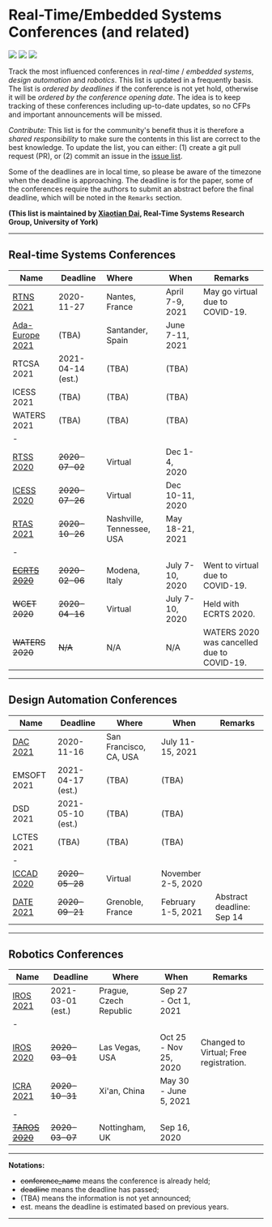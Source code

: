 # Real-Time/Embedded Systems Conferences (and related)

![](https://badgen.net/github/stars/automaticdai/realtime-embedded-conferences)  ![](https://badgen.net/github/issues/automaticdai/realtime-embedded-conferences)  ![](https://badgen.net/github/contributors/automaticdai/realtime-embedded-conferences)

Track the most influenced conferences in _real-time_ / _embedded systems_, _design automation_ and _robotics_. This list is updated in a frequently basis. The list is _ordered by deadlines_ if the conference is not yet hold, otherwise it will be _ordered by the conference opening date_. The idea is to keep tracking of these conferences including up-to-date updates, so no CFPs and important announcements will be missed.

_Contribute:_ This list is for the community's benefit thus it is therefore a _shared responsibility_ to make sure the contents in this list are correct to the best knowledge. To update the list, you can either: (1) create a git pull request (PR), or (2) commit an issue in the [issue list](https://github.com/automaticdai/realtime-embedded-conferences/issues).

Some of the deadlines are in local time, so please be aware of the timezone when the deadline is approaching. The deadline is for the paper, some of the conferences require the authors to submit an abstract before the final deadline, which will be noted in the `Remarks` section.

**(This list is maintained by [Xiaotian Dai](http://www.xiaotiandai.com), Real-Time Systems Research Group, University of York)**

---

## Real-time Systems Conferences

| Name                                                  | Deadline          | Where                     | When            | Remarks                                    |
| ----------------------------------------------------- | ----------------- | :------------------------ | --------------- | ------------------------------------------ |
| [RTNS 2021](https://rtns2021.univ-nantes.fr/)         | 2020-11-27        | Nantes, France            | April 7-9, 2021 | May go virtual due to COVID-19.            |
| [Ada-Europe 2021](http://www.ada-europe.org/confs/ae) | (TBA)             | Santander, Spain          | June 7-11, 2021 |                                            |
| RTCSA 2021                                            | 2021-04-14 (est.) | (TBA)                     | (TBA)           |                                            |
| ICESS 2021                                            | (TBA)             | (TBA)                     | (TBA)           |                                            |
| WATERS 2021                                           | (TBA)             | (TBA)                     | (TBA)           |                                            |
| -                                                     |                   |                           |                 |                                            |
| [RTSS 2020](http://2020.rtss.org/)                    | ~~2020-07-02~~    | Virtual                   | Dec 1-4, 2020   |                                            |
| [ICESS 2020](http://icess.net/)                       | ~~2020-07-26~~    | Virtual                   | Dec 10-11, 2020 |                                            |
| [RTAS 2021](http://2021.rtas.org/)                    | ~~2020-10-26~~    | Nashville, Tennessee, USA | May 18-21, 2021 |                                            |
| -                                                     |                   |                           |                 |                                            |
| ~~[ECRTS 2020](https://www.ecrts.org/)~~              | ~~2020-02-06~~    | Modena, Italy             | July 7-10, 2020 | Went to virtual due to COVID-19.           |
| ~~WCET 2020~~                                         | ~~2020-04-16~~    | Virtual                   | July 7-10, 2020 | Held with ECRTS 2020.                      |
| ~~WATERS 2020~~                                       | ~~N/A~~           | N/A                       | N/A             | WATERS 2020 was cancelled due to COVID-19. |

---

## Design Automation Conferences

| Name                                               | Deadline          | Where                  | When               | Remarks                   |
| -------------------------------------------------- | ----------------- | ---------------------- | ------------------ | ------------------------- |
| [DAC 2021](https://dac.com/call-for-contributions) | 2020-11-16        | San Francisco, CA, USA | July 11-15, 2021   |                           |
| EMSOFT 2021                                        | 2021-04-17 (est.) | (TBA)                  | (TBA)              |                           |
| DSD 2021                                           | 2021-05-10 (est.) | (TBA)                  | (TBA)              |                           |
| LCTES 2021                                         | (TBA)             | (TBA)                  | (TBA)              |                           |
| -                                                  |                   |                        |                    |                           |
| [ICCAD 2020](https://iccad.com/)                   | ~~2020-05-28~~    | Virtual                | November 2-5, 2020 |                           |
| [DATE 2021](https://www.date-conference.com/)      | ~~2020-09-21~~    | Grenoble, France       | February 1-5, 2021 | Abstract deadline: Sep 14 |

---

## Robotics Conferences

| Name                                                         | Deadline          | Where                  | When                  | Remarks                                |
| ------------------------------------------------------------ | ----------------- | ---------------------- | --------------------- | -------------------------------------- |
| [IROS 2021](http://www.iros2021.org/)                        | 2021-03-01 (est.) | Prague, Czech Republic | Sep 27 - Oct 1, 2021  |                                        |
| -                                                            |                   |                        |                       |                                        |
| [IROS 2020](https://www.iros2020.org/index.html)             | ~~2020-03-01~~    | Las Vegas, USA         | Oct 25 - Nov 25, 2020 | Changed to Virtual; Free registration. |
| [ICRA 2021](http://www.icra2021.org/)                        | ~~2020-10-31~~    | Xi'an, China           | May 30 - June 5, 2021 |                                        |
| -                                                            |                   |                        |                       |                                        |
| ~~[TAROS 2020](https://www.nottingham.ac.uk/conference/fac-eng/taros/index.aspx)~~ | ~~2020-03-07~~    | Nottingham, UK         | Sep 16, 2020          |                                        |

---

**Notations:**

-   ~~conference_name~~ means the conference is already held; 
-   ~~deadline~~ means the deadline has passed;
-   (TBA) means the information is not yet announced;
-   est. means the deadline is estimated based on previous years.

---